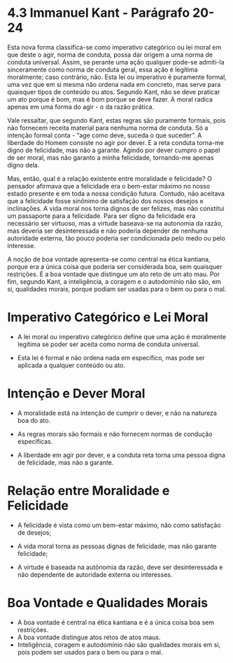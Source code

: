 # 4.3 Immanuel Kant - Parágrafo 20-24

Esta nova forma classifica-se como imperativo categórico ou lei moral em que deste o agir, norma de conduta, possa dar origem a uma norma de conduta universal. Assim, se perante uma ação qualquer pode-se admiti-la sinceramente como norma de conduta geral, essa ação é legítima moralmente; caso contrário, não. Esta lei ou imperativo é puramente formal, uma vez que em si mesma não ordena nada em concreto, mas serve para quaisquer tipos de conteúdo ou atos. Segundo Kant, não se deve praticar um ato porque é bom, mas é bom porque se deve fazer. A moral radica apenas em uma forma do agir - o da razão prática.

Vale ressaltar, que segundo Kant, estas regras são puramente formais, pois não fornecem receita material para nenhuma norma de conduta. Só a intenção formal conta - “age como deve, suceda o que suceder”. A liberdade do Homem consiste no agir por dever. E a reta conduta torna-me digno de felicidade, mas não a garante. Agindo por dever cumpro o papel de ser moral, mas não garanto a minha felicidade, tornando-me apenas digno dela.

Mas, então, qual é a relação existente entre moralidade e felicidade? O pensador afirmava que a felicidade era o bem-estar máximo no nosso estado presente e em toda a nossa condição futura. Contudo, não aceitava que a felicidade fosse sinônimo de satisfação dos nossos desejos e inclinações. A vida moral nos torna dignos de ser felizes, mas não constitui um passaporte para a felicidade. Para ser digno da felicidade era necessário ser virtuoso, mas a virtude baseava-se na autonomia da razão, mas deveria ser desinteressada e não poderia depender de nenhuma autoridade externa, tão pouco poderia ser condicionada pelo medo ou pelo interesse.

A noção de boa vontade apresenta-se como central na ética kantiana, porque era a única coisa que poderia ser considerada boa, sem quaisquer restrições. É a boa vontade que distingue um ato reto de um ato mau. Por fim, segundo Kant, a inteligência, a coragem e o autodomínio não são, em si, qualidades morais, porque podiam ser usadas para o bem ou para o mal.

# Imperativo Categórico e Lei Moral

- A lei moral ou imperativo categórico define que uma ação é moralmente legítima se poder ser aceita como norma de conduta universal.
  
- Esta lei é formal e não ordena nada em específico, mas pode ser aplicada a qualquer conteúdo ou ato.

# Intenção e Dever Moral

- A moralidade está na intenção de cumprir o dever, e não na natureza boa do ato.
  
- As regras morais são formais e não fornecem normas de condução específicas.
  
- A liberdade em agir por dever, e a conduta reta torna uma pessoa digna de felicidade, mas não a garante.

# Relação entre Moralidade e Felicidade

- A felicidade é vista como um bem-estar máximo, não como satisfação de desejos;
  
- A vida moral torna as pessoas dignas de felicidade, mas não garante felicidade;
  
- A virtude é baseada na autônomia da razão, deve ser desinteressada e não dependente de autoridade externa ou interesses.
  
# Boa Vontade e Qualidades Morais

- A boa vontade é central na ética kantiana e é a única coisa boa sem restrições.
- A boa vontade distingue atos retos de atos maus. 
- Inteligência, coragem e autodomínio não são qualidades morais em si, pois podem ser usados para o bem ou para o mal.